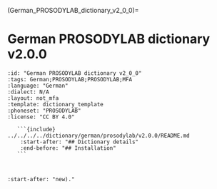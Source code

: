 
(German_PROSODYLAB_dictionary_v2_0_0)=
# German PROSODYLAB dictionary v2.0.0

``````{dictionary} German PROSODYLAB dictionary v2.0.0
:id: "German PROSODYLAB dictionary v2_0_0"
:tags: German;PROSODYLAB;PROSODYLAB;MFA
:language: "German"
:dialect: N/A
:layout: not_mfa
:template: dictionary_template
:phoneset: "PROSODYLAB"
:license: "CC BY 4.0"

   ```{include} ../../../../dictionary/german/prosodylab/v2.0.0/README.md
    :start-after: "## Dictionary details"
    :end-before: "## Installation"
   ```



``````

```{include} ../../../../dictionary/german/prosodylab/v2.0.0/README.md
:start-after: "new)."
```

